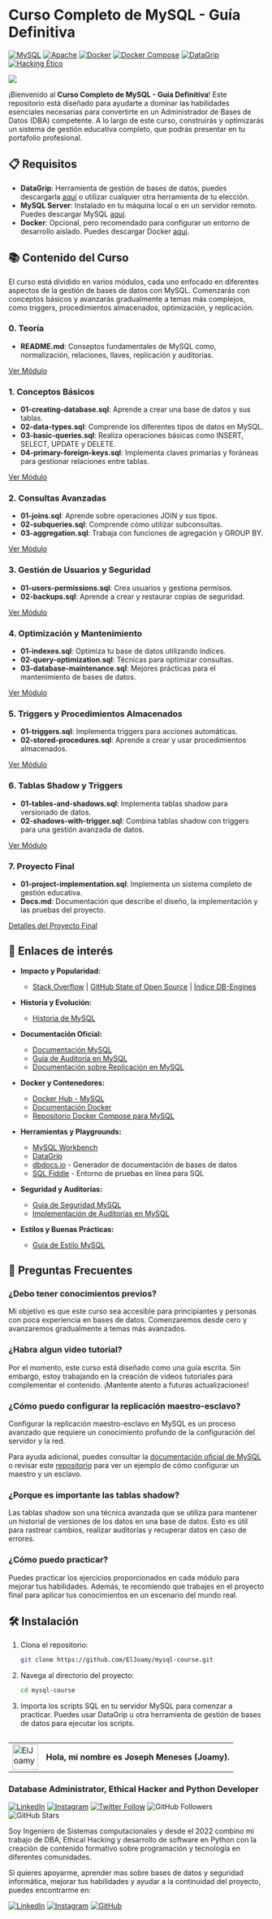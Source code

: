 # Curso Completo de MySQL - Guía Definitiva
[![MySQL](https://img.shields.io/badge/MySQL-8.0+-blue?style=for-the-badge&logo=mysql&logoColor=white&labelColor=101010)](https://www.mysql.com/)
[![Apache](https://img.shields.io/badge/Apache-2.0-red?style=for-the-badge&logo=apache&logoColor=white&labelColor=101010)](https://www.apache.org/licenses/LICENSE-2.0.html)
[![Docker](https://img.shields.io/badge/Docker-Compose-2496ED?style=for-the-badge&logo=docker&logoColor=white&labelColor=101010)](https://www.docker.com/)
[![Docker Compose](https://img.shields.io/badge/Docker_Compose-2.29.1-2496ED?style=for-the-badge&logo=docker&logoColor=white&labelColor=101010)](https://docs.docker.com/compose/)
[![DataGrip](https://img.shields.io/badge/DataGrip-JetBrains-000000?style=for-the-badge&logo=datagrip&logoColor=white&labelColor=101010)](https://www.jetbrains.com/datagrip/)
[![Hacking Ético](https://img.shields.io/badge/Hacking_Etico-CyberSecurity-FFA500?style=for-the-badge&logo=hackthebox&logoColor=white&labelColor=101010)](https://www.hackthebox.com/)


![](./Imgs/header.jpg)

¡Bienvenido al **Curso Completo de MySQL - Guía Definitiva**! Este repositorio está diseñado para ayudarte a dominar las habilidades esenciales necesarias para convertirte en un Administrador de Bases de Datos (DBA) competente. A lo largo de este curso, construirás y optimizarás un sistema de gestión educativa completo, que podrás presentar en tu portafolio profesional.

## 📋 Requisitos
- **DataGrip**: Herramienta de gestión de bases de datos, puedes descargarla [aquí](https://www.jetbrains.com/help/datagrip/installation-guide.html#silent) o utilizar cualquier otra herramienta de tu elección.
- **MySQL Server**: Instalado en tu máquina local o en un servidor remoto. Puedes descargar MySQL [aquí](https://dev.mysql.com/downloads/mysql/).
- **Docker**: Opcional, pero recomendado para configurar un entorno de desarrollo aislado. Puedes descargar Docker [aquí](https://docs.docker.com/compose/install/).

## 📚 Contenido del Curso
El curso está dividido en varios módulos, cada uno enfocado en diferentes aspectos de la gestión de bases de datos con MySQL. Comenzarás con conceptos básicos y avanzarás gradualmente a temas más complejos, como triggers, procedimientos almacenados, optimización, y replicación.

### 0. Teoría
- **README.md**: Conseptos fundamentales de MySQL como, normalización, relaciones, llaves, replicación y auditorías.

[Ver Módulo](./Learn/0.Theory/README.md)

### 1. Conceptos Básicos
- **01-creating-database.sql**: Aprende a crear una base de datos y sus tablas.
- **02-data-types.sql**: Comprende los diferentes tipos de datos en MySQL.
- **03-basic-queries.sql**: Realiza operaciones básicas como INSERT, SELECT, UPDATE y DELETE.
- **04-primary-foreign-keys.sql**: Implementa claves primarias y foráneas para gestionar relaciones entre tablas.

[Ver Módulo](./Learn/1.Basic/)

### 2. Consultas Avanzadas
- **01-joins.sql**: Aprende sobre operaciones JOIN y sus tipos.
- **02-subqueries.sql**: Comprende cómo utilizar subconsultas.
- **03-aggregation.sql**: Trabaja con funciones de agregación y GROUP BY.

[Ver Módulo](./Learn/2.Advanced)

### 3. Gestión de Usuarios y Seguridad
- **01-users-permissions.sql**: Crea usuarios y gestiona permisos.
- **02-backups.sql**: Aprende a crear y restaurar copias de seguridad.

[Ver Módulo](./Learn/3.UserManagement)

### 4. Optimización y Mantenimiento
- **01-indexes.sql**: Optimiza tu base de datos utilizando índices.
- **02-query-optimization.sql**: Técnicas para optimizar consultas.
- **03-database-maintenance.sql**: Mejores prácticas para el mantenimiento de bases de datos.

[Ver Módulo](./Learn/4.Optimization)

### 5. Triggers y Procedimientos Almacenados
- **01-triggers.sql**: Implementa triggers para acciones automáticas.
- **02-stored-procedures.sql**: Aprende a crear y usar procedimientos almacenados.

[Ver Módulo](./Learn/5.TriggersAndProcedures)

### 6. Tablas Shadow y Triggers
- **01-tables-and-shadows.sql**: Implementa tablas shadow para versionado de datos.
- **02-shadows-with-trigger.sql**: Combina tablas shadow con triggers para una gestión avanzada de datos.

[Ver Módulo](./Learn/6.ShadowsAndTriggers)

### 7. Proyecto Final
- **01-project-implementation.sql**: Implementa un sistema completo de gestión educativa.
- **Docs.md**: Documentación que describe el diseño, la implementación y las pruebas del proyecto.

[Detalles del Proyecto Final](./FinalProject)

## 🔗 Enlaces de interés
* **Impacto y Popularidad:**
  * [Stack Overflow](https://survey.stackoverflow.co/2023/#most-popular-technologies-database) | [GitHub State of Open Source](https://github.blog/2023-11-08-the-state-of-open-source-and-ai/) | [Índice DB-Engines](https://db-engines.com/en/ranking) 

* **Historia y Evolución:**
  * [Historia de MySQL](https://es.wikipedia.org/wiki/MySQL)

* **Documentación Oficial:**
  * [Documentación MySQL](https://dev.mysql.com/doc/)
  * [Guía de Auditoría en MySQL](https://dev.mysql.com/doc/refman/8.0/en/audit-log-reference.html)
  * [Documentación sobre Replicación en MySQL](https://dev.mysql.com/doc/refman/8.0/en/replication.html)
  
* **Docker y Contenedores:**
  * [Docker Hub - MySQL](https://hub.docker.com/_/mysql)
  * [Documentación Docker](https://docs.docker.com/)
  * [Repositorio Docker Compose para MySQL](https://github.com/ElJoamy/Docker_compose_comfiguration.git)

* **Herramientas y Playgrounds:**
  * [MySQL Workbench](https://dev.mysql.com/doc/workbench/en/)
  * [DataGrip](https://www.jetbrains.com/datagrip/)
  * [dbdocs.io](https://dbdocs.io/) - Generador de documentación de bases de datos
  * [SQL Fiddle](http://sqlfiddle.com/) - Entorno de pruebas en línea para SQL
  
* **Seguridad y Auditorías:**
  * [Guía de Seguridad MySQL](https://dev.mysql.com/doc/refman/8.0/en/security.html)
  * [Implementación de Auditorías en MySQL](https://dev.mysql.com/doc/refman/8.0/en/audit-log.html)
  
* **Estilos y Buenas Prácticas:**
  * [Guía de Estilo MySQL](https://dev.mysql.com/doc/refman/8.0/en/sql-syntax.html)

## 🤔 Preguntas Frecuentes 
### ¿Debo tener conocimientos previos?
Mi objetivo es que este curso sea accesible para principiantes y personas con poca experiencia en bases de datos. Comenzaremos desde cero y avanzaremos gradualmente a temas más avanzados.

### ¿Habra algun video tutorial?
Por el momento, este curso está diseñado como una guía escrita. Sin embargo, estoy trabajando en la creación de videos tutoriales para complementar el contenido. ¡Mantente atento a futuras actualizaciones!

### ¿Cómo puedo configurar la replicación maestro-esclavo?
Configurar la replicación maestro-esclavo en MySQL es un proceso avanzado que requiere un conocimiento profundo de la configuración del servidor y la red.

Para ayuda adicional, puedes consultar la [documentación oficial de MySQL](https://dev.mysql.com/doc/refman/8.0/en/replication.html) o revisar este [repositorio](https://github.com/ElJoamy/Docker_compose_comfiguration.git) para ver un ejemplo de cómo configurar un maestro y un esclavo.

### ¿Porque es importante las tablas shadow?
Las tablas shadow son una técnica avanzada que se utiliza para mantener un historial de versiones de los datos en una base de datos. Esto es útil para rastrear cambios, realizar auditorías y recuperar datos en caso de errores.

### ¿Cómo puedo practicar?
Puedes practicar los ejercicios proporcionados en cada módulo para mejorar tus habilidades. Además, te recomiendo que trabajes en el proyecto final para aplicar tus conocimientos en un escenario del mundo real.

## 🛠️ Instalación

1. Clona el repositorio:
   ```bash
   git clone https://github.com/ElJoamy/mysql-course.git
   ```

2. Navega al directorio del proyecto:
   ```bash
   cd mysql-course
   ```

3. Importa los scripts SQL en tu servidor MySQL para comenzar a practicar. Puedes usar DataGrip u otra herramienta de gestión de bases de datos para ejecutar los scripts.

## <table>
<tr>
    <td>
        <img src="https://avatars.githubusercontent.com/u/68487005?v=4" width="50" alt="ElJoamy"/>
    </td>
    <td>
        <b>Hola, mi nombre es Joseph Meneses (Joamy).</b>
    </td>
</tr>
</table>


### Database Administrator, Ethical Hacker and Python Developer
[![LinkedIn](https://img.shields.io/badge/LinkedIn-Joseph_Meneses-blue?style=social&logo=linkedin)](https://www.linkedin.com/in/joamy5902/)
[![Instagram](https://img.shields.io/badge/Instagram-%40joseph__joamy-E4405F?style=social&logo=instagram)](https://www.instagram.com/joseph_joamy/)
[![Twitter Follow](https://img.shields.io/twitter/follow/JosephJoamy?style=social)](https://x.com/JosephJoamy)
![GitHub Followers](https://img.shields.io/github/followers/ElJoamy?style=social)
![GitHub Stars](https://img.shields.io/github/stars/ElJoamy?style=social)

Soy Ingeniero de Sistemas computacionales y desde el 2022 combino mi trabajo de DBA, Ethical Hacking y desarrollo de software en Python con la creación de contenido formativo sobre programación y tecnología en diferentes comunidades.

Si quieres apoyarme, aprender mas sobre bases de datos y seguridad informática, mejorar tus habilidades y ayudar a la continuidad del proyecto, puedes encontrarme en:

[![LinkedIn](https://img.shields.io/badge/LinkedIn-Joseph_Meneses-0A66C2?style=for-the-badge&logo=linkedin&logoColor=white&labelColor=101010)](https://www.linkedin.com/in/joamy5902/)
[![Instagram](https://img.shields.io/badge/Instagram-%40joseph__joamy-E4405F?style=for-the-badge&logo=instagram&logoColor=white&labelColor=101010)](https://www.instagram.com/joseph_joamy/)
[![GitHub](https://img.shields.io/badge/GitHub-ElJoamy-14a1f0?style=for-the-badge&logo=github&logoColor=white&labelColor=101010)](https://github.com/ElJoamy)


